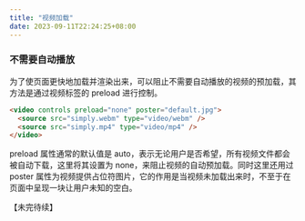 ```yaml
---
title: "视频加载"
date: 2023-09-11T22:24:25+08:00
---
```


### 不需要自动播放

为了使页面更快地加载并渲染出来，可以阻止不需要自动播放的视频的预加载，其方法是通过视频标签的 preload 进行控制。

```html
<video controls preload="none" poster="default.jpg">
  <source src="simply.webm" type="video/webm" />
  <source src="simply.mp4" type="video/mp4" />
</video>
```

preload 属性通常的默认值是 auto，表示无论用户是否希望，所有视频文件都会被自动下载，这里将其设置为 none，来阻止视频的自动预加载。同时这里还用过 poster 属性为视频提供占位符图片，它的作用是当视频未加载出来时，不至于在页面中呈现一块让用户未知的空白。

【未完待续】
